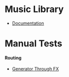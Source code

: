 # Music Library

- [Documentation](https://github.com/punksnotdev/music-library/wiki)


# Manual Tests

#### Routing

- [Generator Through FX](routing-generator_thru_fx)

